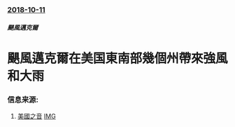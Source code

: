 ### [2018-10-11](/news/2018/10/11/index.md)

##### 颶風邁克爾
# 颶風邁克爾在美国東南部幾個州帶來強風和大雨 




### 信息来源:

1. [美國之音](https://www.voachinese.com/a/hurricane-20181011/4610406.html) [IMG](https://gdb.voanews.com/4C13E553-CB26-49BD-9974-08DD891FF2AD_cx0_cy7_cw0_w1200_r1_s.jpg)
